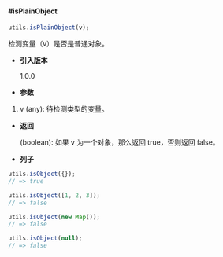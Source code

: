 #### #isPlainObject

```javascript
utils.isPlainObject(v);
```

检测变量（v）是否是普通对象。

- **引入版本**

    1.0.0

- **参数**

1. v (any): 待检测类型的变量。

- **返回**

    (boolean): 如果 v 为一个对象，那么返回 true，否则返回 false。

- **列子**

```javascript
utils.isObject({});
// => true

utils.isObject([1, 2, 3]);
// => false

utils.isObject(new Map());
// => false

utils.isObject(null);
// => false
```
